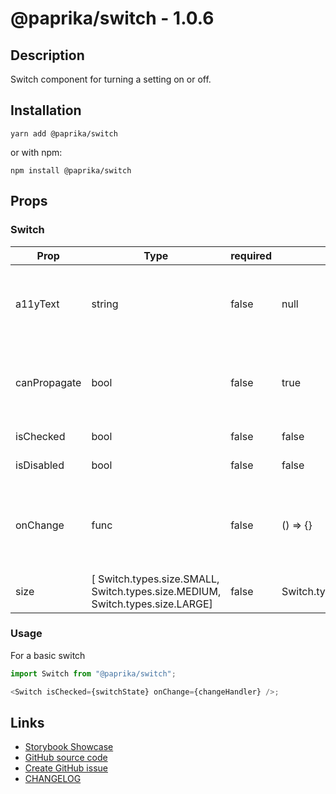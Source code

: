 <!-- start: Autogenerated - do not modify -->

# @paprika/switch - 1.0.6

## Description

Switch component for turning a setting on or off.

## Installation

```
yarn add @paprika/switch
```

or with npm:

```
npm install @paprika/switch
```

## Props

### Switch

| Prop         | Type                                                                          | required | default                  | Description                                                                       |
| ------------ | ----------------------------------------------------------------------------- | -------- | ------------------------ | --------------------------------------------------------------------------------- |
| a11yText     | string                                                                        | false    | null                     | Descriptive a11y text for assistive technologies. Typically required.             |
| canPropagate | bool                                                                          | false    | true                     | If click events are allowed to propagate up the DOM tree.                         |
| isChecked    | bool                                                                          | false    | false                    | If the switch is on.                                                              |
| isDisabled   | bool                                                                          | false    | false                    | If the switch is disabled.                                                        |
| onChange     | func                                                                          | false    | () => {}                 | Callback to be executed when the switch is toggled on or off. Typically required. |
| size         | [ Switch.types.size.SMALL, Switch.types.size.MEDIUM, Switch.types.size.LARGE] | false    | Switch.types.size.MEDIUM | Size of the switch.                                                               |

<!-- end: Autogenerated - do not modify -->
<!-- content -->

### Usage

For a basic switch

```js
import Switch from "@paprika/switch";

<Switch isChecked={switchState} onChange={changeHandler} />;
```

<!-- eoContent -->

## Links

- [Storybook Showcase](https://paprika.highbond.com/?path=/story/forms-switch--showcase)
- [GitHub source code](https://github.com/acl-services/paprika/tree/master/packages/Switch/src)
- [Create GitHub issue](https://github.com/acl-services/paprika/issues/new?label=[]&title=@paprika/switch%20[help]:%20your%20short%20description&body=%0A%23%20Help%20wanted%0A%0A%23%23%20Please%20write%20your%20question.%0A*A%20clear%20and%20concise%20description%20of%20what%20the%20question%20is*%0A%0A%23%23%20Additional%20context%0A*Add%20any%20other%20context%20or%20screenshots%20about%20your%20question%20here.*%0A)
- [CHANGELOG](https://github.com/acl-services/paprika/tree/master/packages/Switch/CHANGELOG.md)
